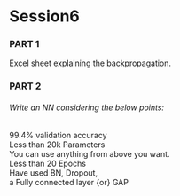 # Session6  

### PART 1  
Excel sheet explaining the backpropagation.  

### PART 2  
###### Write an NN considering the below points:    
99.4% validation accuracy  
Less than 20k Parameters  
You can use anything from above you want.   
Less than 20 Epochs  
Have used BN, Dropout,  
a Fully connected layer {or} GAP